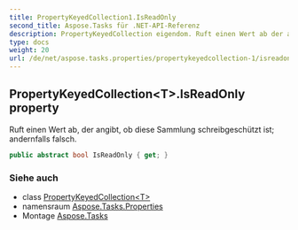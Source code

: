 ```yaml
---
title: PropertyKeyedCollection1.IsReadOnly
second_title: Aspose.Tasks für .NET-API-Referenz
description: PropertyKeyedCollection eigendom. Ruft einen Wert ab der angibt ob diese Sammlung schreibgeschützt ist andernfalls falsch.
type: docs
weight: 20
url: /de/net/aspose.tasks.properties/propertykeyedcollection-1/isreadonly/
---
```

## PropertyKeyedCollection&lt;T&gt;.IsReadOnly property

Ruft einen Wert ab, der angibt, ob diese Sammlung schreibgeschützt ist; andernfalls falsch.

```csharp
public abstract bool IsReadOnly { get; }
```

### Siehe auch

* class [PropertyKeyedCollection&lt;T&gt;](../)
* namensraum [Aspose.Tasks.Properties](../../propertykeyedcollection-1/)
* Montage [Aspose.Tasks](../../../)


